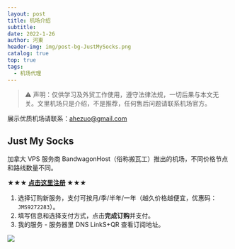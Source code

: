 ```yaml
---
layout: post
title: 机场介绍
subtitle: 
date: 2022-1-26
author: 河東
header-img: img/post-bg-JustMySocks.png
catalog: true
top: true
tags:
  - 机场代理
---
```


> ⚠️ 声明：仅供学习及外贸工作使用，遵守法律法规，一切后果与本文无关。文里机场只是介绍，不是推荐，任何售后问题请联系机场官方。

展示优质机场请联系：<ahezuo@gmail.com>

## Just My Socks

加拿大 VPS 服务商 BandwagonHost（俗称搬瓦工）推出的机场，不同价格节点和路线数量不同。

**★★★ [点击这里注册](https://justmysocks.net/members/aff.php?aff=12029) ★★★**

1. 选择订购新服务，支付可按月/季/半年/一年（越久价格越便宜，优惠码：`JMS9272283`）。
2. 填写信息和选择支付方式，点击**完成订购**并支付。
3. 我的服务 - 服务器里 DNS LinkS+QR 查看订阅地址。

![](https://i.imgur.com/hijxyiP.png)



